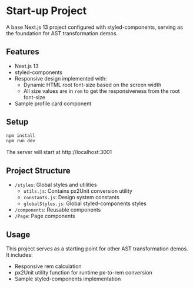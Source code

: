 # Start-up Project

A base Next.js 13 project configured with styled-components, serving as the foundation for AST transformation demos.

## Features
- Next.js 13
- styled-components
- Responsive design implemented with:
  - Dynamic HTML root font-size based on the screen width
  - All size values are in `rem` to get the responsiveness from the root font-size
- Sample profile card component

## Setup

```bash
npm install
npm run dev
```

The server will start at http://localhost:3001

## Project Structure
- `/styles`: Global styles and utilities
  - `utils.js`: Contains px2Unit conversion utility
  - `constants.js`: Design system constants
  - `globalStyles.js`: Global styled-components styles
- `/components`: Reusable components
- `/Page`: Page components

## Usage
This project serves as a starting point for other AST transformation demos. It includes:
- Responsive rem calculation
- px2Unit utility function for runtime px-to-rem conversion
- Sample styled-components implementation